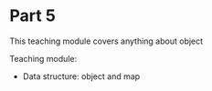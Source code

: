 # Part 5

This teaching module covers anything about object

Teaching module:

- Data structure: object and map
